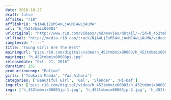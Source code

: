 ```yaml
---
date: 2018-10-27
draft: false
affsite: "r18"
afflinkr18: "NjA4LjEuMS4xLjAuMC4wLjAuMA"
url: "h_452tmbmix00003"
urloriginal: "http://www.r18.com/videos/vod/movies/detail/-/id=h_452tmbmix00003"
urlfinal: "http://media.r18.com/track/NjA4LjEuMS4xLjAuMC4wLjAuMA/videos/vod/movies/detail/-/id=h_452tmbmix00003"
samplevid: "----"
title: "Young Girls Are The Best"
mainimgurl: "pics.r18.com/digital/video/h_452tmbmix00003/h_452tmbmix00003ps.jpg"
mainimgs: "h_452tmbmix00003ps.jpg"
releasedate: "Oct. 21, 2016"
duration: 261
productioncomp: "Baltan"
girls: ['Tsukasa Maeda', 'Yua Aihara']
categories: ['Beautiful Girl', 'Gal', 'Slender', 'Hi-Def']
imgurls: ['pics.r18.com/digital/video/h_452tmbmix00003/h_452tmbmix00003jp-1.jpg', 'pics.r18.com/digital/video/h_452tmbmix00003/h_452tmbmix00003jp-2.jpg', 'pics.r18.com/digital/video/h_452tmbmix00003/h_452tmbmix00003jp-3.jpg', 'pics.r18.com/digital/video/h_452tmbmix00003/h_452tmbmix00003jp-4.jpg', 'pics.r18.com/digital/video/h_452tmbmix00003/h_452tmbmix00003jp-5.jpg', 'pics.r18.com/digital/video/h_452tmbmix00003/h_452tmbmix00003jp-6.jpg', 'pics.r18.com/digital/video/h_452tmbmix00003/h_452tmbmix00003jp-7.jpg', 'pics.r18.com/digital/video/h_452tmbmix00003/h_452tmbmix00003jp-8.jpg', 'pics.r18.com/digital/video/h_452tmbmix00003/h_452tmbmix00003jp-9.jpg', 'pics.r18.com/digital/video/h_452tmbmix00003/h_452tmbmix00003jp-10.jpg', 'pics.r18.com/digital/video/h_452tmbmix00003/h_452tmbmix00003jp-11.jpg', 'pics.r18.com/digital/video/h_452tmbmix00003/h_452tmbmix00003jp-12.jpg', 'pics.r18.com/digital/video/h_452tmbmix00003/h_452tmbmix00003jp-13.jpg', 'pics.r18.com/digital/video/h_452tmbmix00003/h_452tmbmix00003jp-14.jpg', 'pics.r18.com/digital/video/h_452tmbmix00003/h_452tmbmix00003jp-15.jpg', 'pics.r18.com/digital/video/h_452tmbmix00003/h_452tmbmix00003jp-16.jpg', 'pics.r18.com/digital/video/h_452tmbmix00003/h_452tmbmix00003jp-17.jpg', 'pics.r18.com/digital/video/h_452tmbmix00003/h_452tmbmix00003jp-18.jpg', 'pics.r18.com/digital/video/h_452tmbmix00003/h_452tmbmix00003jp-19.jpg', 'pics.r18.com/digital/video/h_452tmbmix00003/h_452tmbmix00003jp-20.jpg']
imgs: ['h_452tmbmix00003jp-1.jpg', 'h_452tmbmix00003jp-2.jpg', 'h_452tmbmix00003jp-3.jpg', 'h_452tmbmix00003jp-4.jpg', 'h_452tmbmix00003jp-5.jpg', 'h_452tmbmix00003jp-6.jpg', 'h_452tmbmix00003jp-7.jpg', 'h_452tmbmix00003jp-8.jpg', 'h_452tmbmix00003jp-9.jpg', 'h_452tmbmix00003jp-10.jpg', 'h_452tmbmix00003jp-11.jpg', 'h_452tmbmix00003jp-12.jpg', 'h_452tmbmix00003jp-13.jpg', 'h_452tmbmix00003jp-14.jpg', 'h_452tmbmix00003jp-15.jpg', 'h_452tmbmix00003jp-16.jpg', 'h_452tmbmix00003jp-17.jpg', 'h_452tmbmix00003jp-18.jpg', 'h_452tmbmix00003jp-19.jpg', 'h_452tmbmix00003jp-20.jpg']
---
```

